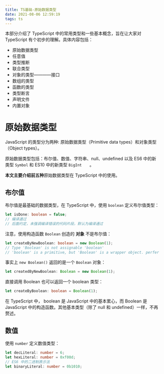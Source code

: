 ```yaml
---
title: TS基础-原始数据类型
date: 2021-08-06 12:59:19
tags: ts
---
```


本部分介绍了 TypeScript 中的常用类型和一些基本概念，旨在让大家对 TypeScript 有个初步的理解。具体内容包括：

- 原始数据类型
- 任意值
- 类型推断
- 联合类型
- 对象的类型————接口
- 数组的类型
- 函数的类型
- 类型断言
- 声明文件
- 内置对象

# 原始数据类型

JavaScript 的类型分为两种: 原始数据类型（Primitive data types）和对象类型（Object types）。

原始数据类型包括：布尔值、数值、字符串、null、undefined 以及 ES6 中的新类型 `Symbol` 和 ES10 中的新类型 `BigInt	` 。

**本文主要介绍前五种**原始数据类型在 TypeScript 中的使用。

## 布尔值

布尔值是最基础的数据类型，在 TypeScript 中，使用 `boolean` 定义布尔值类型：

```ts
let isDone: boolean = false;
// 编译通过
// 后面约定，未强调编译错误的代码片段，默认为编译通过
```

注意，使用构造函数 `Boolean` 创造的 **对象** 不是布尔值：

```ts
let createByNewBoolean: boolean = new Boolean(1);
// Type 'Boolean' is not assignable 'boolean'
// 'boolean' is a primitive, but 'Boolean' is a wrapper object. perfer using 'boolean' when possible.
```

事实上 `new Boolean()` 返回的是一个 `Boolean` 对象：

```ts
let createdByNewBoolean: Boolean = new Boolean(1);
```

直接调用 Boolean 也可以返回一个 boolean 类型：

```ts
let createByBoolean: boolean = Boolean(1);
```

在 TypeScript 中， boolean 是 JavaScript 中的基本累心，而 Boolean 是 JavaScript 中的构造函数。其他基本类型（除了 null 和 undefined）一样，不再赘述。

## 数值

使用 `number` 定义数值类型：

```ts
let decLiteral: number = 6;
let hexLiteral: number = 0xf00d;
// ES6 中的二进制表示法
let binaryLiteral: number = 0b1010;

```
